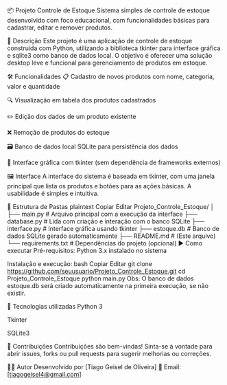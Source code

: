 📦 Projeto Controle de Estoque
Sistema simples de controle de estoque desenvolvido com foco educacional, com funcionalidades básicas para cadastrar, editar e remover produtos.

🧾 Descrição
Este projeto é uma aplicação de controle de estoque construída com Python, utilizando a biblioteca tkinter para interface gráfica e sqlite3 como banco de dados local. O objetivo é oferecer uma solução desktop leve e funcional para gerenciamento de produtos em estoque.

🛠️ Funcionalidades
📋 Cadastro de novos produtos com nome, categoria, valor e quantidade

🔍 Visualização em tabela dos produtos cadastrados

✏️ Edição dos dados de um produto existente

❌ Remoção de produtos do estoque

🗃️ Banco de dados local SQLite para persistência dos dados

🎨 Interface gráfica com tkinter (sem dependência de frameworks externos)

🖼️ Interface
A interface do sistema é baseada em tkinter, com uma janela principal que lista os produtos e botões para as ações básicas. A usabilidade é simples e intuitiva.

📂 Estrutura de Pastas
plaintext
Copiar
Editar
Projeto_Controle_Estoque/
│
├── main.py                 # Arquivo principal com a execução da interface
├── database.py             # Lida com criação e interação com o banco SQLite
├── interface.py            # Interface gráfica usando tkinter
├── estoque.db              # Banco de dados SQLite gerado automaticamente
├── README.md               # (Este arquivo)
└── requirements.txt        # Dependências do projeto (opcional)
▶️ Como executar
Pré-requisitos:
Python 3.x instalado no sistema

Instalação e execução:
bash
Copiar
Editar
git clone https://github.com/seuusuario/Projeto_Controle_Estoque.git
cd Projeto_Controle_Estoque
python main.py
Obs: O banco de dados estoque.db será criado automaticamente na primeira execução, se não existir.

🧩 Tecnologias utilizadas
Python 3

Tkinter

SQLite3

🤝 Contribuições
Contribuições são bem-vindas! Sinta-se à vontade para abrir issues, forks ou pull requests para sugerir melhorias ou correções.

👨‍💻 Autor
Desenvolvido por [Tiago Geisel de Oliveira]
📧 Email: [tiagogeisel4@gmail.com]

